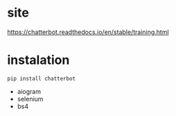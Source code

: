 # site

https://chatterbot.readthedocs.io/en/stable/training.html

# instalation
```bach
pip install chatterbot
```
- aiogram
- selenium
- bs4

